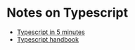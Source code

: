 # Notes on Typescript
- [Typescript in 5 minutes](http://www.typescriptlang.org/docs/handbook/typescript-in-5-minutes.html)
- [Typescript handbook](http://www.typescriptlang.org/docs/handbook/basic-types.html)
